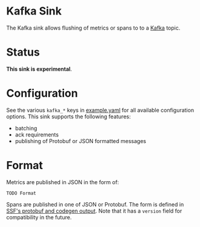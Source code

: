 # Kafka Sink

The Kafka sink allows flushing of metrics or spans to to a [Kafka](https://kafka.apache.org/) topic.

# Status

**This sink is experimental**.

# Configuration

See the various `kafka_*` keys in [example.yaml](https://github.com/stripe/veneur/blob/master/example.yaml) for all available configuration options. This sink supports the following features:

* batching
* ack requirements
* publishing of Protobuf or JSON formatted messages

# Format

Metrics are published in JSON in the form of:

```
TODO Format
```

Spans are published in one of JSON or Protobuf. The form is defined in [SSF's protobuf and codegen output](https://github.com/stripe/veneur/tree/master/ssf). Note that it has a `version` field for compatibility in the future.
